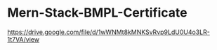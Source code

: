 # Mern-Stack-BMPL-Certificate
https://drive.google.com/file/d/1wWNMt8kMNKSvRvp9LdU0U4o3LR-1t7VA/view
